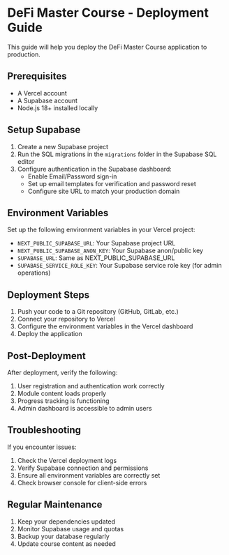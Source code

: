 # DeFi Master Course - Deployment Guide

This guide will help you deploy the DeFi Master Course application to production.

## Prerequisites

- A Vercel account
- A Supabase account
- Node.js 18+ installed locally

## Setup Supabase

1. Create a new Supabase project
2. Run the SQL migrations in the `migrations` folder in the Supabase SQL editor
3. Configure authentication in the Supabase dashboard:
   - Enable Email/Password sign-in
   - Set up email templates for verification and password reset
   - Configure site URL to match your production domain

## Environment Variables

Set up the following environment variables in your Vercel project:

- `NEXT_PUBLIC_SUPABASE_URL`: Your Supabase project URL
- `NEXT_PUBLIC_SUPABASE_ANON_KEY`: Your Supabase anon/public key
- `SUPABASE_URL`: Same as NEXT_PUBLIC_SUPABASE_URL
- `SUPABASE_SERVICE_ROLE_KEY`: Your Supabase service role key (for admin operations)

## Deployment Steps

1. Push your code to a Git repository (GitHub, GitLab, etc.)
2. Connect your repository to Vercel
3. Configure the environment variables in the Vercel dashboard
4. Deploy the application

## Post-Deployment

After deployment, verify the following:

1. User registration and authentication work correctly
2. Module content loads properly
3. Progress tracking is functioning
4. Admin dashboard is accessible to admin users

## Troubleshooting

If you encounter issues:

1. Check the Vercel deployment logs
2. Verify Supabase connection and permissions
3. Ensure all environment variables are correctly set
4. Check browser console for client-side errors

## Regular Maintenance

1. Keep your dependencies updated
2. Monitor Supabase usage and quotas
3. Backup your database regularly
4. Update course content as needed
